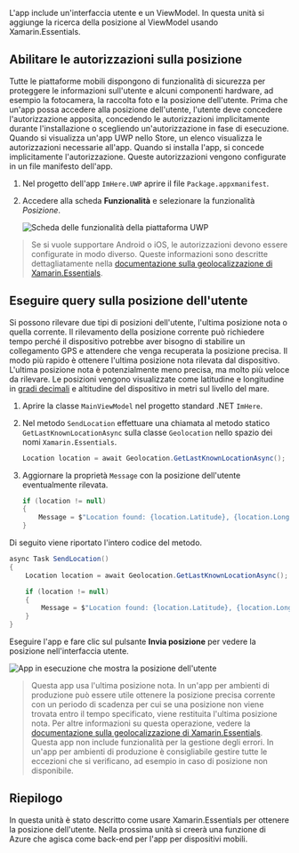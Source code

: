 L'app include un'interfaccia utente e un ViewModel. In questa unità si aggiunge la ricerca della posizione al ViewModel usando Xamarin.Essentials.

## <a name="enable-location-permissions"></a>Abilitare le autorizzazioni sulla posizione

Tutte le piattaforme mobili dispongono di funzionalità di sicurezza per proteggere le informazioni sull'utente e alcuni componenti hardware, ad esempio la fotocamera, la raccolta foto e la posizione dell'utente. Prima che un'app possa accedere alla posizione dell'utente, l'utente deve concedere l'autorizzazione apposita, concedendo le autorizzazioni implicitamente durante l'installazione o scegliendo un'autorizzazione in fase di esecuzione. Quando si visualizza un'app UWP nello Store, un elenco visualizza le autorizzazioni necessarie all'app. Quando si installa l'app, si concede implicitamente l'autorizzazione. Queste autorizzazioni vengono configurate in un file manifesto dell'app.

1. Nel progetto dell'app `ImHere.UWP` aprire il file `Package.appxmanifest`.

1. Accedere alla scheda **Funzionalità** e selezionare la funzionalità *Posizione*.

    ![Scheda delle funzionalità della piattaforma UWP](../media/4-uwp-location-capability.png)

> Se si vuole supportare Android o iOS, le autorizzazioni devono essere configurate in modo diverso. Queste informazioni sono descritte dettagliatamente nella [documentazione sulla geolocalizzazione di Xamarin.Essentials](https://docs.microsoft.com/xamarin/essentials/geolocation?tabs=android#getting-started).

## <a name="query-for-the-users-location"></a>Eseguire query sulla posizione dell'utente

Si possono rilevare due tipi di posizioni dell'utente, l'ultima posizione nota o quella corrente. Il rilevamento della posizione corrente può richiedere tempo perché il dispositivo potrebbe aver bisogno di stabilire un collegamento GPS e attendere che venga recuperata la posizione precisa. Il modo più rapido è ottenere l'ultima posizione nota rilevata dal dispositivo. L'ultima posizione nota è potenzialmente meno precisa, ma molto più veloce da rilevare. Le posizioni vengono visualizzate come latitudine e longitudine in [gradi decimali](https://en.wikipedia.org/wiki/Decimal_degrees) e altitudine del dispositivo in metri sul livello del mare.

1. Aprire la classe `MainViewModel` nel progetto standard .NET `ImHere`.

1. Nel metodo `SendLocation` effettuare una chiamata al metodo statico `GetLastKnownLocationAsync` sulla classe `Geolocation` nello spazio dei nomi `Xamarin.Essentials`.

    ```csharp
    Location location = await Geolocation.GetLastKnownLocationAsync();
    ```

1. Aggiornare la proprietà `Message` con la posizione dell'utente eventualmente rilevata.

    ```csharp
    if (location != null)
    {
        Message = $"Location found: {location.Latitude}, {location.Longitude}.";
    }
    ```

Di seguito viene riportato l'intero codice del metodo.

```csharp
async Task SendLocation()
{
    Location location = await Geolocation.GetLastKnownLocationAsync();

    if (location != null)
    {
        Message = $"Location found: {location.Latitude}, {location.Longitude}.";
    }
}
```

Eseguire l'app e fare clic sul pulsante **Invia posizione** per vedere la posizione nell'interfaccia utente.

![App in esecuzione che mostra la posizione dell'utente](../media/4-running-app-showing-location.png)

> Questa app usa l'ultima posizione nota. In un'app per ambienti di produzione può essere utile ottenere la posizione precisa corrente con un periodo di scadenza per cui se una posizione non viene trovata entro il tempo specificato, viene restituita l'ultima posizione nota. Per altre informazioni su questa operazione, vedere la [documentazione sulla geolocalizzazione di Xamarin.Essentials](https://docs.microsoft.com/xamarin/essentials/geolocation?tabs=uwp#using-geolocation). Questa app non include funzionalità per la gestione degli errori. In un'app per ambienti di produzione è consigliabile gestire tutte le eccezioni che si verificano, ad esempio in caso di posizione non disponibile.

## <a name="summary"></a>Riepilogo

In questa unità è stato descritto come usare Xamarin.Essentials per ottenere la posizione dell'utente. Nella prossima unità si creerà una funzione di Azure che agisca come back-end per l'app per dispositivi mobili.